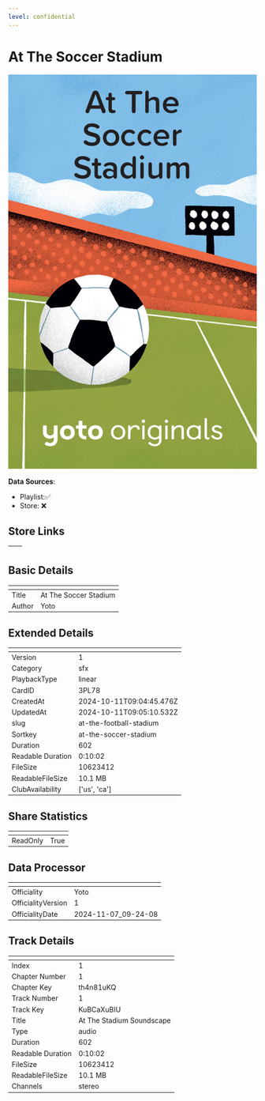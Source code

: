 ```yaml
---
level: confidential
---
```

# At The Soccer Stadium 

![card_[3PL78].png](../../img/cards/card_[3PL78].png)

**Data Sources**: 

- Playlist:✅
- Store: ❌


## Store Links

| <!-- --> | <!-- --> |
| - | - |


## Basic Details

| <!-- --> | <!-- --> |
| - | - |
| Title | At The Soccer Stadium  |
| Author | Yoto |


## Extended Details

| <!-- --> | <!-- --> |
| - | - |
| Version | 1 |
| Category | sfx |
| PlaybackType | linear |
| CardID | 3PL78 |
| CreatedAt | 2024-10-11T09:04:45.476Z |
| UpdatedAt | 2024-10-11T09:05:10.532Z |
| slug | at-the-football-stadium |
| Sortkey | at-the-soccer-stadium |
| Duration | 602 |
| Readable Duration | 0:10:02 |
| FileSize | 10623412 |
| ReadableFileSize | 10.1 MB |
| ClubAvailability | ['us', 'ca'] |


## Share Statistics

| <!-- --> | <!-- --> |
| - | - |
| ReadOnly | True |


## Data Processor

| <!-- --> | <!-- --> |
| - | - |
| Officiality | Yoto
| OfficialityVersion | 1
| OfficialityDate | 2024-11-07_09-24-08


## Track Details

| <!-- --> | <!-- --> |
| - | - |
| Index | 1 |
| Chapter Number | 1 |
| Chapter Key | th4n81uKQ |
| Track Number | 1 |
| Track Key | KuBCaXuBIU |
| Title | At The Stadium Soundscape  |
| Type | audio |
| Duration | 602 |
| Readable Duration | 0:10:02 |
| FileSize | 10623412 |
| ReadableFileSize | 10.1 MB |
| Channels | stereo |

